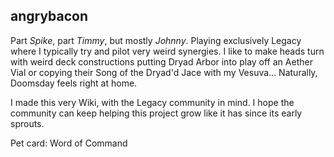 <!-- markdownlint-disable-next-line first-line-heading -->
## angrybacon

Part *Spike*, part *Timmy*, but mostly *Johnny*. Playing exclusively Legacy
where I typically try and pilot very weird synergies. I like to make heads turn
with weird deck constructions putting Dryad Arbor into play off an Aether Vial
or copying their Song of the Dryad'd Jace with my Vesuva... Naturally, Doomsday
feels right at home.

I made this very Wiki, with the Legacy community in mind. I hope the community
can keep helping this project grow like it has since its early sprouts.

Pet card: Word of Command
